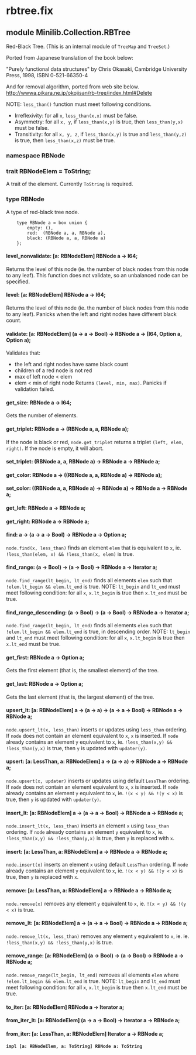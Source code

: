 # rbtree.fix

## module Minilib.Collection.RBTree

Red-Black Tree.
(This is an internal module of `TreeMap` and `TreeSet`.)

Ported from Japanese translation of the book below:

"Purely functional data structures" by Chris Okasaki, Cambridge University Press, 1998, ISBN 0-521-66350-4

And for removal algorithm, ported from web site below.
http://wwwa.pikara.ne.jp/okojisan/rb-tree/index.html#Delete

NOTE: `less_than()` function must meet following conditions.
- Irreflexivity: for all `x`, `less_than(x,x)` must be false.
- Asymmetry:     for all `x, y`, if `less_than(x,y)` is true, then `less_than(y,x)` must be false.
- Transitivity:  for all `x, y, z`, if `less_than(x,y)` is true and `less_than(y,z)` is true,
then `less_than(x,z)` must be true.


### namespace RBNode

### trait RBNodeElem = ToString;

A trait of the element. Currently `ToString` is required.

### type RBNode

A type of red-black tree node.

```
    type RBNode a = box union {
        empty: (),
        red:  (RBNode a, a, RBNode a),
        black: (RBNode a, a, RBNode a)
    };
```
#### level_nonvalidate: [a: RBNodeElem] RBNode a -> I64;

Returns the level of this node (ie. the number of black nodes from this node to any leaf).
This function does not validate, so an unbalanced node can be specified.

#### level: [a: RBNodeElem] RBNode a -> I64;

Returns the level of this node (ie. the number of black nodes from this node to any leaf).
Panicks when the left and right nodes have different black count.

#### validate: [a: RBNodeElem] (a -> a -> Bool) -> RBNode a -> (I64, Option a, Option a);

Validates that:
- the left and right nodes have same black count
- children of a red node is not red
- max of left node < elem
- elem < min of right node
Returns `(level, min, max)`.
Panicks if validation failed.

#### get_size: RBNode a -> I64;

Gets the number of elements.

#### get_triplet: RBNode a -> (RBNode a, a, RBNode a);

If the node is black or red, `node.get_triplet` returns a triplet `(left, elem, right)`.
If the node is empty, it will abort.

#### set_triplet: (RBNode a, a, RBNode a) -> RBNode a -> RBNode a;

#### get_color: RBNode a -> ((RBNode a, a, RBNode a) -> RBNode a);

#### set_color: ((RBNode a, a, RBNode a) -> RBNode a) -> RBNode a -> RBNode a;

#### get_left: RBNode a -> RBNode a;

#### get_right: RBNode a -> RBNode a;

#### find: a -> (a -> a -> Bool) -> RBNode a -> Option a;

`node.find(x, less_than)` finds an element `elem` that is equivalent to `x`,
ie. `!less_than(elem, x) && !less_than(x, elem)` is true.

#### find_range: (a -> Bool) -> (a -> Bool) -> RBNode a -> Iterator a;

`node.find_range(lt_begin, lt_end)` finds all elements `elem`
such that `!elem.lt_begin && elem.lt_end` is true.
NOTE: `lt_begin` and `lt_end` must meet following condition:
for all `x`, `x.lt_begin` is true then `x.lt_end` must be true.

#### find_range_descending: (a -> Bool) -> (a -> Bool) -> RBNode a -> Iterator a;

`node.find_range(lt_begin, lt_end)` finds all elements `elem`
such that `!elem.lt_begin && elem.lt_end` is true, in descending order.
NOTE: `lt_begin` and `lt_end` must meet following condition:
for all `x`, `x.lt_begin` is true then `x.lt_end` must be true.

#### get_first: RBNode a -> Option a;

Gets the first element (that is, the smallest element) of the tree.

#### get_last: RBNode a -> Option a;

Gets the last element (that is, the largest element) of the tree.

#### upsert_lt: [a: RBNodeElem] a -> (a -> a) -> (a -> a -> Bool) -> RBNode a -> RBNode a;

`node.upsert_lt(x, less_than)` inserts or updates using `less_than` ordering.
If `node` does not contain an element equivalent to `x`, `x` is inserted.
If `node` already contains an element `y` equivalent to `x`,
ie. `!less_than(x,y) && !less_than(y,x)` is true,
then `y` is updated with `updater(y)`.

#### upsert: [a: LessThan, a: RBNodeElem] a -> (a -> a) -> RBNode a -> RBNode a;

`node.upsert(x, updater)` inserts or updates using default `LessThan` ordering.
If `node` does not contain an element equivalent to `x`, `x` is inserted.
If `node` already contains an element `y` equivalent to `x`,
ie. `!(x < y) && !(y < x)` is true,
then `y` is updated with `updater(y)`.

#### insert_lt: [a: RBNodeElem] a -> (a -> a -> Bool) -> RBNode a -> RBNode a;

`node.insert_lt(x, less_than)` inserts an element `x` using `less_than` ordering.
If `node` already contains an element `y` equivalent to `x`,
ie. `!less_than(x,y) && !less_than(y,x)` is true,
then `y` is replaced with `x`.

#### insert: [a: LessThan, a: RBNodeElem] a -> RBNode a -> RBNode a;

`node.insert(x)` inserts an element `x` using default `LessThan` ordering.
If `node` already contains an element `y` equivalent to `x`,
ie. `!(x < y) && !(y < x)` is true,
then `y` is replaced with `x`.

#### remove: [a: LessThan, a: RBNodeElem] a -> RBNode a -> RBNode a;

`node.remove(x)` removes any element `y` equivalent to `x`,
ie. `!(x < y) && !(y < x)` is true.

#### remove_lt: [a: RBNodeElem] a -> (a -> a -> Bool) -> RBNode a -> RBNode a;

`node.remove_lt(x, less_than)` removes any element `y` equivalent to `x`,
ie. ie. `!less_than(x,y) && !less_than(y,x)` is true.

#### remove_range: [a: RBNodeElem] (a -> Bool) -> (a -> Bool) -> RBNode a -> RBNode a;

`node.remove_range(lt_begin, lt_end)` removes all elements `elem`
where `!elem.lt_begin && elem.lt_end` is true.
NOTE: `lt_begin` and `lt_end` must meet following condition:
for all `x`, `x.lt_begin` is true then `x.lt_end` must be true.

#### to_iter: [a: RBNodeElem] RBNode a -> Iterator a;

#### from_iter_lt: [a: RBNodeElem] (a -> a -> Bool) -> Iterator a -> RBNode a;

#### from_iter: [a: LessThan, a: RBNodeElem] Iterator a -> RBNode a;

#### `impl [a: RBNodeElem, a: ToString] RBNode a: ToString`

